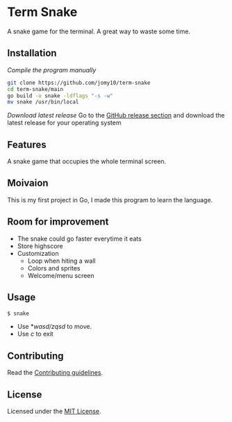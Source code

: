 # Term Snake

A snake game for the terminal. A great way to waste some time.

## Installation

*Compile the program manually*

```bash
git clone https://github.com/jomy10/term-snake
cd term-snake/main
go build -o snake -ldflags "-s -w"
mv snake /usr/bin/local
```

*Download latest release*
Go to the [GitHub release section](https://github.com/jomy10/term-snake/releases) and download the latest release for your operating system

## Features

A snake game that occupies the whole terminal screen.

## Moivaion

This is my first project in Go, I made this program to learn the language.

## Room for improvement

- The snake could go faster everytime it eats
- Store highscore
- Customization
    - Loop when hiting a wall
    - Colors and sprites
    - Welcome/menu screen

## Usage

```bash
$ snake
```

- Use **wasd/zqsd* to move.
- Use *c* to exit

## Contributing

Read the [Contributing guidelines](CONTRIBUTING.md).

## License

Licensed under the [MIT License](LICENSE).
